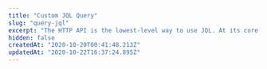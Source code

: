 ```yaml
---
title: "Custom JQL Query"
slug: "query-jql"
excerpt: "The HTTP API is the lowest-level way to use JQL. At its core, the API is very simple: you write a script, and you post it to an API endpoint with some authentication parameters.\n\nFor longer scripts, you will likely want to keep the code in a file. If you had your script in a file called my_query.js, you could run it using the following cURL command:\n\n```curl curl https://mixpanel.com/api/2.0/jql \\\n  -u YOUR_API_SECRET: \\\n  --data-urlencode script@my_query.js\n```\n\n**Note**\n* Queries will timeout after 2 minutes of run-time.\n* You cannot make remote network requests (using XMLHttpRequest) from JavaScript."
hidden: false
createdAt: "2020-10-20T00:41:48.213Z"
updatedAt: "2020-10-22T16:37:24.895Z"
---
```

